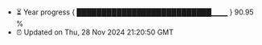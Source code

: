 - ⏳ Year progress { ███████████████████████████▁▁▁ } 90.95 %
- ⏰ Updated on Thu, 28 Nov 2024 21:20:50 GMT

